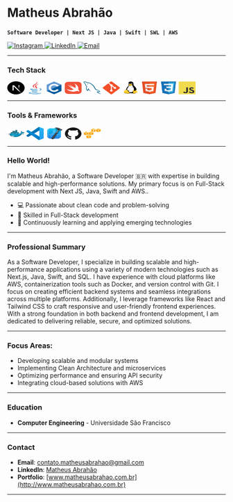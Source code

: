 # Matheus Abrahão

**`Software Developer | Next JS | Java | Swift | SWL | AWS`**

<p>
  <a href="https://www.instagram.com/abrahao.dev">
    <img src="https://img.shields.io/badge/Instagram-%23E4405F.svg?&style=flat-square&logo=instagram&logoColor=white&color=071A2C" alt="Instagram">
  </a>
  <a href="https://www.linkedin.com/in/matheus-abrah%C3%A3o-1a7aa5246/">
    <img src="https://img.shields.io/badge/LinkedIn-%230071A2.svg?&style=flat-square&logo=linkedin&logoColor=white&color=071A2C" alt="LinkedIn">
  </a>
  <a href="mailto:contato.matheusabrahao@gmail.com">
    <img src="https://img.shields.io/badge/Email-D14836?style=flat-square&logo=gmail&logoColor=white&color=071A2C" alt="Email">
  </a>
</p>

---

### Tech Stack
<a href="#"><img align="center" alt="Next JS" height="30" width="40" src="https://raw.githubusercontent.com/devicons/devicon/master/icons/nextjs/nextjs-original.svg"></a>
<a href="#"><img align="center" alt="Java" height="30" width="40" src="https://raw.githubusercontent.com/devicons/devicon/master/icons/java/java-original.svg"></a>
<a href="#"><img align="center" alt="C" height="30" width="40" src="https://raw.githubusercontent.com/devicons/devicon/master/icons/c/c-original.svg"></a>
<a href="#"><img align="center" alt="Swift" height="30" width="40" src="https://raw.githubusercontent.com/devicons/devicon/master/icons/swift/swift-original.svg"></a>
<a href="#"><img align="center" alt="SQL" height="30" width="40" src="https://raw.githubusercontent.com/devicons/devicon/master/icons/mysql/mysql-original.svg"></a>
<a href="#"><img align="center" alt="Git" height="30" width="40" src="https://raw.githubusercontent.com/devicons/devicon/master/icons/git/git-original.svg"></a>
<a href="#"><img align="center" alt="Linux" height="30" width="40" src="https://raw.githubusercontent.com/devicons/devicon/master/icons/linux/linux-original.svg"></a>
<a href="#"><img align="center" alt="HTML" height="30" width="40" src="https://raw.githubusercontent.com/devicons/devicon/master/icons/html5/html5-original.svg"></a>
<a href="#"><img align="center" alt="CSS" height="30" width="40" src="https://raw.githubusercontent.com/devicons/devicon/master/icons/css3/css3-original.svg"></a>
<a href="#"><img align="center" alt="JavaScript" height="30" width="40" src="https://raw.githubusercontent.com/devicons/devicon/master/icons/javascript/javascript-original.svg"></a>

---

### Tools & Frameworks
<a href="#"><img align="center" alt="Docker" height="30" width="40" src="https://raw.githubusercontent.com/devicons/devicon/master/icons/docker/docker-original.svg"></a>
<a href="#"><img align="center" alt="Visual Studio Code" height="30" width="40" src="https://raw.githubusercontent.com/devicons/devicon/master/icons/vscode/vscode-original.svg"></a>
<a href="#"><img align="center" alt="Xcode" height="30" width="40" src="https://raw.githubusercontent.com/devicons/devicon/master/icons/xcode/xcode-original.svg"></a>
<a href="#"><img align="center" alt="GitHub" height="30" width="40" src="https://raw.githubusercontent.com/devicons/devicon/master/icons/github/github-original.svg"></a>
<a href="#"><img align="center" alt="AWS" height="30" width="40" src="https://raw.githubusercontent.com/devicons/devicon/master/icons/amazonwebservices/amazonwebservices-original.svg"></a>


---

### Hello World!
I'm Matheus Abrahão, a Software Developer 🇧🇷 with expertise in building scalable and high-performance solutions. My primary focus is on Full-Stack development with Next JS, Java, Swift and AWS..

- 💻 Passionate about clean code and problem-solving  
- 🔧 Skilled in Full-Stack development  
- 🚀 Continuously learning and applying emerging technologies  

---

### Professional Summary
As a Software Developer, I specialize in building scalable and high-performance applications using a variety of modern technologies such as Next.js, Java, Swift, and SQL. I have experience with cloud platforms like AWS, containerization tools such as Docker, and version control with Git. I focus on creating efficient backend systems and seamless integrations across multiple platforms. Additionally, I leverage frameworks like React and Tailwind CSS to craft responsive and user-friendly frontend experiences. With a strong foundation in both backend and frontend development, I am dedicated to delivering reliable, secure, and optimized solutions.

---

### Focus Areas:
- Developing scalable and modular systems
- Implementing Clean Architecture and microservices
- Optimizing performance and ensuring API security
- Integrating cloud-based solutions with AWS

---

### Education
- **Computer Engineering** - Universidade São Francisco

---

### Contact
- **Email**: [contato.matheusabrahao@gmail.com](mailto:contato.matheusabrahao@gmail.com)  
- **LinkedIn**: [Matheus Abrahão](https://www.linkedin.com/in/matheus-abrah%C3%A3o-1a7aa5246/)  
- **Portfolio**: [www.matheusabrahao.com.br](http://www.matheusabrahao.com.br)  

---
